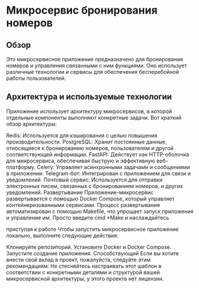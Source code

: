 # Микросервис бронирования номеров
## Обзор
Это микросервисное приложение предназначено для бронирования номеров и управления связанными с ним функциями. Оно использует различные технологии и сервисы для обеспечения бесперебойной работы пользователей.

## Архитектура и используемые технологии
Приложение использует архитектуру микросервисов, в которой отдельные компоненты выполняют конкретные задачи. Вот краткий обзор архитектуры:

Redis: Используется для кэширования с целью повышения производительности.
PostgreSQL: Хранит постоянные данные, относящиеся к бронированию номеров, пользователям и другой соответствующей информации.
FastAPI: Действует как HTTP-оболочка для микросервиса, обеспечивая быструю и эффективную веб-платформу.
Celery: Управляет асинхронными задачами и сообщениями в приложении.
Telegram-бот: Интегрирован с приложением для связи и уведомлений.
Почтовый сервис: Используется для отправки электронных писем, связанных с бронированием номеров, и других уведомлений.
Развертывание
Приложение-микросервис развертывается с помощью Docker Compose, который управляет контейнеризованными сервисами. Процесс развертывания автоматизирован с помощью Makefile, что упрощает запуск приложения и управление им. Просто введите cmd *Make и наслаждайтесь

приступая к работе
Чтобы запустить микросервисное приложение локально, выполните следующие действия:

Клонируйте репозиторий.
Установите Docker и Docker Compose. Запустите создание приложения.
Способствующий
Если вы хотите внести свой вклад в проект, пожалуйста, следуйте этим рекомендациям: Не стесняйтесь настраивать этот шаблон в соответствии с конкретными деталями и структурой вашей микросервисной архитектуры, у этого проекта нет лицензии.